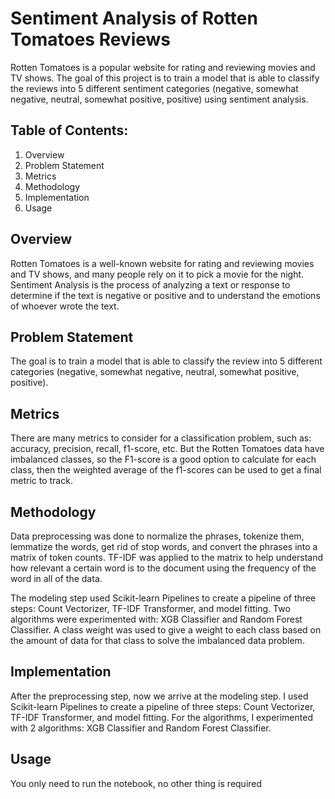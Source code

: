 # Sentiment Analysis of Rotten Tomatoes Reviews
Rotten Tomatoes is a popular website for rating and reviewing movies and TV shows.
The goal of this project is to train a model that is able to classify the reviews into 5 different sentiment categories
(negative, somewhat negative, neutral, somewhat positive, positive) using sentiment analysis.

## Table of Contents:
1. Overview
2. Problem Statement
3. Metrics
4. Methodology
5. Implementation
6. Usage

## Overview
Rotten Tomatoes is a well-known website for rating and reviewing movies and TV shows,
and many people rely on it to pick a movie for the night. Sentiment Analysis is the process of analyzing a text
or response to determine if the text is negative or positive and to understand the emotions of whoever wrote the text.

## Problem Statement
The goal is to train a model that is able to classify the review into 5 different categories
(negative, somewhat negative, neutral, somewhat positive, positive).

## Metrics
There are many metrics to consider for a classification problem, such as:
accuracy, precision, recall, f1-score, etc. But the Rotten Tomatoes data have imbalanced classes,
so the F1-score is a good option to calculate for each class,
then the weighted average of the f1-scores can be used to get a final metric to track.

## Methodology
Data preprocessing was done to normalize the phrases, tokenize them, lemmatize the words,
get rid of stop words, and convert the phrases into a matrix of token counts.
TF-IDF was applied to the matrix to help understand how relevant a certain word is to the document
using the frequency of the word in all of the data.

The modeling step used Scikit-learn Pipelines to create a pipeline of three steps: Count Vectorizer,
TF-IDF Transformer, and model fitting. Two algorithms were experimented with: XGB Classifier and Random Forest Classifier.
A class weight was used to give a weight to each class based on the amount of data for that class to solve the imbalanced data problem.

## Implementation
After the preprocessing step, now we arrive at the modeling step.
I used Scikit-learn Pipelines to create a pipeline of three steps: Count Vectorizer, TF-IDF Transformer,
and model fitting. For the algorithms, I experimented with 2 algorithms: XGB Classifier and Random Forest Classifier.

## Usage
You only need to run the notebook, no other thing is required
